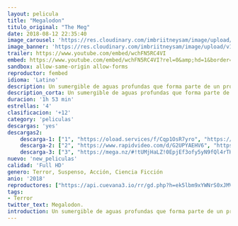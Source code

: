 ```yaml
---
layout: pelicula
title: "Megalodon"
titulo_original: "The Meg"
date: 2018-08-12 22:35:40
image_carousel: 'https://res.cloudinary.com/imbriitneysam/image/upload/v1542221253/mega-poster-min.jpg'
image_banner: 'https://res.cloudinary.com/imbriitneysam/image/upload/v1542221254/mega-banner-min.jpg'
trailer: https://www.youtube.com/embed/wchFN5RC4VI
embed: https://www.youtube.com/embed/wchFN5RC4VI?rel=0&amp;hd=1&border=0&wmode=opaque&enablejsapi=1&modestbranding=1&controls=1&showinfo=1
sandbox: allow-same-origin allow-forms
reproductor: fembed
idioma: 'Latino'
description: Un sumergible de aguas profundas que forma parte de un programa internacional de vigilancia submarina, ha sido atacado por una enorme criatura que se creía extinta. Ahora está averiado en el fondo de la fosa oceánica más profunda del Pacífico con su tripulación atrapada en el interior. El tiempo se acaba y, en contra de los deseos de su hija Suyin (Li Bingbing), un visionario oceanógrafo chino (Winston Chao) contrata a Jonas Taylor (Jason Statham), un especialista en rescate en aguas profundas. Su misión será salvar a la tripulación y también al océano de una amenaza imparable. un tiburón prehistórico de 23 metros conocido con el nombre de Megalodón.
description_corta: Un sumergible de aguas profundas que forma parte de un programa internacional de vigilancia submarina, ha sido atacado por una enorme criatura que se creía extinta. Ahora está averiado en el fondo de la fosa oceánica más profunda del..
duracion: '1h 53 min'
estrellas: '4'
clasificacion: '+12'
category: 'peliculas'
descargas: 'yes'
descargas2:
    descarga-1: ["1", "https://oload.services/f/Cqp1OsR7yro", "https://www.google.com/s2/favicons?domain=openload.co","OpenLoad","https://res.cloudinary.com/imbriitneysam/image/upload/v1541473684/mexico.png", "Latino", "Full HD"]
    descarga-2: ["2", "https://www.rapidvideo.com/d/G2UPYAEHV6", "https://www.google.com/s2/favicons?domain=www.rapidvideo.com","RapidVideo","https://res.cloudinary.com/imbriitneysam/image/upload/v1541473684/mexico.png", "Latino", "Full HD"]
    descarga-3: ["3", "https://mega.nz/#!tUMjHaLZ!0EpjEf3ofy5yN9fQl4rTHczJUQD_5kOlEiM9M1Gq8fo", "https://www.google.com/s2/favicons?domain=mega.nz","Mega","https://res.cloudinary.com/imbriitneysam/image/upload/v1541473684/mexico.png", "Latino", "Full HD"]
nuevo: 'new_peliculas'
calidad: 'Full HD'
genero: Terror, Suspenso, Acción, Ciencia Ficción
anio: '2018'
reproductores: ["https://api.cuevana3.io/rr/gd.php?h=ek5lbm9xYWNrS0xJMVp5b21KREk0dFBLbjVkaHhkRGdrOG1jbnBpUnhhS1ZyV3BvZDdQSHVyU3VaNEprMXFPcHVabDBob0RQczllMXRtZDJZS2F1dkxtU3FadVkyUT09"]
tags:
- Terror
twitter_text: Megalodon.
introduction: Un sumergible de aguas profundas que forma parte de un programa internacional de vigilancia submarina, ha sido atacado por una enorme criatura que se creía extinta. Ahora está averiado en el fondo de la fosa oceánica más profunda del..
---
```



 







